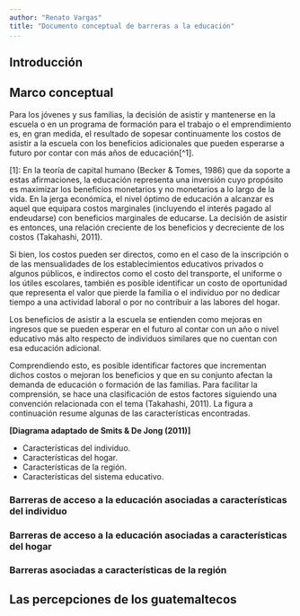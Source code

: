 ```yaml
---
author: "Renato Vargas"
title: "Documento conceptual de barreras a la educación"
...
```


## Introducción

## Marco conceptual

Para los jóvenes y sus familias, la decisión de asistir y mantenerse en la escuela o en un programa de formación para el trabajo o el emprendimiento es, en gran medida, el resultado de sopesar continuamente los costos de asistir a la escuela con los beneficios adicionales que pueden esperarse a futuro por contar con más años de educación[^1].

[1]: En la teoría de capital humano (Becker & Tomes, 1986) que da soporte a estas afirmaciones, la educación representa una inversión cuyo propósito es maximizar los beneficios monetarios y no monetarios a lo largo de la vida. En la jerga económica, el nivel óptimo de educación a alcanzar es aquel que equipara costos marginales (incluyendo el interés pagado al endeudarse) con beneficios marginales de educarse. La decisión de asistir es entonces, una relación creciente de los beneficios y decreciente de los costos (Takahashi, 2011).

Si bien, los costos pueden ser directos, como en el caso de la inscripción o de las mensualidades de los establecimientos educativos privados o algunos públicos, e indirectos como el costo del transporte, el uniforme o los útiles escolares, también es posible identificar un costo de oportunidad que representa el valor que pierde la familia o el individuo por no dedicar tiempo a una actividad laboral o por no contribuir a las labores del hogar.

Los beneficios de asistir a la escuela se entienden como mejoras en ingresos que se pueden esperar en el futuro al contar con un año o nivel educativo más alto respecto de individuos similares que no cuentan con esa educación adicional.

Comprendiendo esto, es posible identificar factores que incrementan dichos costos o mejoran los beneficios y que en su conjunto afectan la demanda de educación o formación de las familias. Para facilitar la comprensión, se hace una clasificación de estos factores siguiendo una convención relacionada con el tema (Takahashi, 2011). La figura a continuación resume algunas de las características encontradas.


**[Diagrama adaptado de Smits & De Jong (2011)]**

* Características del individuo.
* Características del hogar.
* Características de la región.
* Características del sistema educativo.

### Barreras de acceso a la educación asociadas a características del individuo

### Barreras de acceso a la educación asociadas a características del hogar

### Barreras asociadas a características de la región

## Las percepciones de los guatemaltecos

